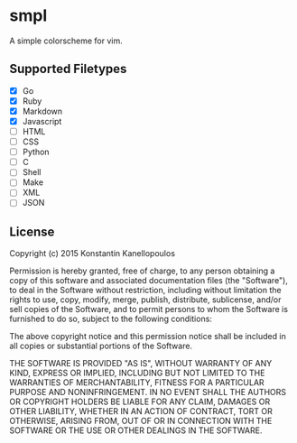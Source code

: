 # smpl
A simple colorscheme for vim.

## Supported Filetypes
- [x] Go
- [x] Ruby
- [x] Markdown
- [x] Javascript
- [ ] HTML
- [ ] CSS
- [ ] Python
- [ ] C
- [ ] Shell
- [ ] Make
- [ ] XML
- [ ] JSON

## License
Copyright (c) 2015 Konstantin Kanellopoulos

Permission is hereby granted, free of charge, to any person obtaining a copy
of this software and associated documentation files (the "Software"), to deal
in the Software without restriction, including without limitation the rights
to use, copy, modify, merge, publish, distribute, sublicense, and/or sell
copies of the Software, and to permit persons to whom the Software is
furnished to do so, subject to the following conditions:

The above copyright notice and this permission notice shall be included in all
copies or substantial portions of the Software.

THE SOFTWARE IS PROVIDED "AS IS", WITHOUT WARRANTY OF ANY KIND, EXPRESS OR
IMPLIED, INCLUDING BUT NOT LIMITED TO THE WARRANTIES OF MERCHANTABILITY,
FITNESS FOR A PARTICULAR PURPOSE AND NONINFRINGEMENT. IN NO EVENT SHALL THE
AUTHORS OR COPYRIGHT HOLDERS BE LIABLE FOR ANY CLAIM, DAMAGES OR OTHER
LIABILITY, WHETHER IN AN ACTION OF CONTRACT, TORT OR OTHERWISE, ARISING FROM,
OUT OF OR IN CONNECTION WITH THE SOFTWARE OR THE USE OR OTHER DEALINGS IN THE
SOFTWARE.
